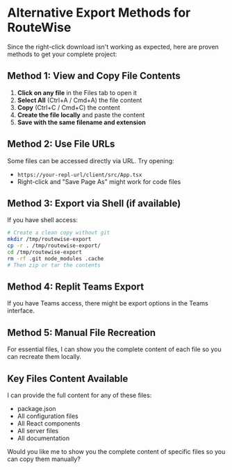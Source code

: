 # Alternative Export Methods for RouteWise

Since the right-click download isn't working as expected, here are proven methods to get your complete project:

## Method 1: View and Copy File Contents

1. **Click on any file** in the Files tab to open it
2. **Select All** (Ctrl+A / Cmd+A) the file content
3. **Copy** (Ctrl+C / Cmd+C) the content
4. **Create the file locally** and paste the content
5. **Save with the same filename and extension**

## Method 2: Use File URLs

Some files can be accessed directly via URL. Try opening:
- `https://your-repl-url/client/src/App.tsx`
- Right-click and "Save Page As" might work for code files

## Method 3: Export via Shell (if available)

If you have shell access:
```bash
# Create a clean copy without git
mkdir /tmp/routewise-export
cp -r . /tmp/routewise-export/
cd /tmp/routewise-export
rm -rf .git node_modules .cache
# Then zip or tar the contents
```

## Method 4: Replit Teams Export

If you have Teams access, there might be export options in the Teams interface.

## Method 5: Manual File Recreation

For essential files, I can show you the complete content of each file so you can recreate them locally.

## Key Files Content Available

I can provide the full content for any of these files:
- package.json
- All configuration files
- All React components
- All server files
- All documentation

Would you like me to show you the complete content of specific files so you can copy them manually?